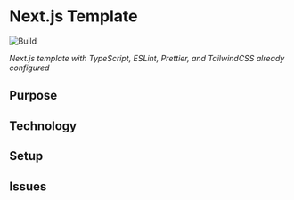 # Next.js Template

![Build](https://github.com/ReeceRose/next.js-template/workflows/Build/badge.svg?branch=main)

*Next.js template with TypeScript, ESLint, Prettier, and TailwindCSS already configured*

## Purpose

## Technology

## Setup

## Issues
